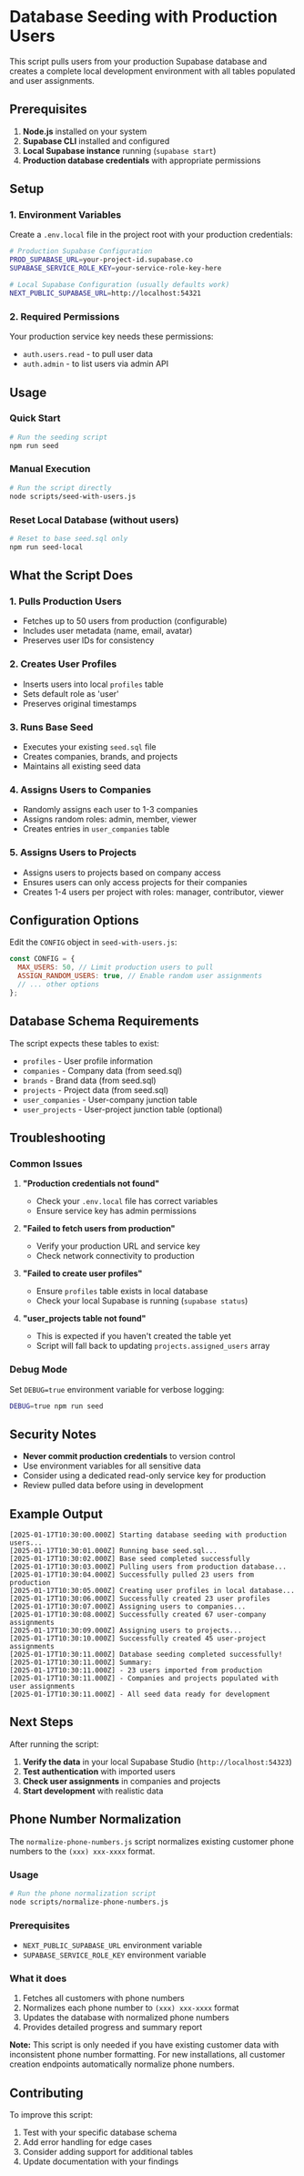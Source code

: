 # Database Seeding with Production Users

This script pulls users from your production Supabase database and creates a complete local development environment with all tables populated and user assignments.

## Prerequisites

1. **Node.js** installed on your system
2. **Supabase CLI** installed and configured
3. **Local Supabase instance** running (`supabase start`)
4. **Production database credentials** with appropriate permissions

## Setup

### 1. Environment Variables

Create a `.env.local` file in the project root with your production credentials:

```bash
# Production Supabase Configuration
PROD_SUPABASE_URL=your-project-id.supabase.co
SUPABASE_SERVICE_ROLE_KEY=your-service-role-key-here

# Local Supabase Configuration (usually defaults work)
NEXT_PUBLIC_SUPABASE_URL=http://localhost:54321
```

### 2. Required Permissions

Your production service key needs these permissions:

- `auth.users.read` - to pull user data
- `auth.admin` - to list users via admin API

## Usage

### Quick Start

```bash
# Run the seeding script
npm run seed
```

### Manual Execution

```bash
# Run the script directly
node scripts/seed-with-users.js
```

### Reset Local Database (without users)

```bash
# Reset to base seed.sql only
npm run seed-local
```

## What the Script Does

### 1. **Pulls Production Users**

- Fetches up to 50 users from production (configurable)
- Includes user metadata (name, email, avatar)
- Preserves user IDs for consistency

### 2. **Creates User Profiles**

- Inserts users into local `profiles` table
- Sets default role as 'user'
- Preserves original timestamps

### 3. **Runs Base Seed**

- Executes your existing `seed.sql` file
- Creates companies, brands, and projects
- Maintains all existing seed data

### 4. **Assigns Users to Companies**

- Randomly assigns each user to 1-3 companies
- Assigns random roles: admin, member, viewer
- Creates entries in `user_companies` table

### 5. **Assigns Users to Projects**

- Assigns users to projects based on company access
- Ensures users can only access projects for their companies
- Creates 1-4 users per project with roles: manager, contributor, viewer

## Configuration Options

Edit the `CONFIG` object in `seed-with-users.js`:

```javascript
const CONFIG = {
  MAX_USERS: 50, // Limit production users to pull
  ASSIGN_RANDOM_USERS: true, // Enable random user assignments
  // ... other options
};
```

## Database Schema Requirements

The script expects these tables to exist:

- `profiles` - User profile information
- `companies` - Company data (from seed.sql)
- `brands` - Brand data (from seed.sql)
- `projects` - Project data (from seed.sql)
- `user_companies` - User-company junction table
- `user_projects` - User-project junction table (optional)

## Troubleshooting

### Common Issues

1. **"Production credentials not found"**
   - Check your `.env.local` file has correct variables
   - Ensure service key has admin permissions

2. **"Failed to fetch users from production"**
   - Verify your production URL and service key
   - Check network connectivity to production

3. **"Failed to create user profiles"**
   - Ensure `profiles` table exists in local database
   - Check your local Supabase is running (`supabase status`)

4. **"user_projects table not found"**
   - This is expected if you haven't created the table yet
   - Script will fall back to updating `projects.assigned_users` array

### Debug Mode

Set `DEBUG=true` environment variable for verbose logging:

```bash
DEBUG=true npm run seed
```

## Security Notes

- **Never commit production credentials** to version control
- Use environment variables for all sensitive data
- Consider using a dedicated read-only service key for production
- Review pulled data before using in development

## Example Output

```
[2025-01-17T10:30:00.000Z] Starting database seeding with production users...
[2025-01-17T10:30:01.000Z] Running base seed.sql...
[2025-01-17T10:30:02.000Z] Base seed completed successfully
[2025-01-17T10:30:03.000Z] Pulling users from production database...
[2025-01-17T10:30:04.000Z] Successfully pulled 23 users from production
[2025-01-17T10:30:05.000Z] Creating user profiles in local database...
[2025-01-17T10:30:06.000Z] Successfully created 23 user profiles
[2025-01-17T10:30:07.000Z] Assigning users to companies...
[2025-01-17T10:30:08.000Z] Successfully created 67 user-company assignments
[2025-01-17T10:30:09.000Z] Assigning users to projects...
[2025-01-17T10:30:10.000Z] Successfully created 45 user-project assignments
[2025-01-17T10:30:11.000Z] Database seeding completed successfully!
[2025-01-17T10:30:11.000Z] Summary:
[2025-01-17T10:30:11.000Z] - 23 users imported from production
[2025-01-17T10:30:11.000Z] - Companies and projects populated with user assignments
[2025-01-17T10:30:11.000Z] - All seed data ready for development
```

## Next Steps

After running the script:

1. **Verify the data** in your local Supabase Studio (`http://localhost:54323`)
2. **Test authentication** with imported users
3. **Check user assignments** in companies and projects
4. **Start development** with realistic data

## Phone Number Normalization

The `normalize-phone-numbers.js` script normalizes existing customer phone numbers to the `(xxx) xxx-xxxx` format.

### Usage

```bash
# Run the phone normalization script
node scripts/normalize-phone-numbers.js
```

### Prerequisites

- `NEXT_PUBLIC_SUPABASE_URL` environment variable
- `SUPABASE_SERVICE_ROLE_KEY` environment variable

### What it does

1. Fetches all customers with phone numbers
2. Normalizes each phone number to `(xxx) xxx-xxxx` format
3. Updates the database with normalized phone numbers
4. Provides detailed progress and summary report

**Note:** This script is only needed if you have existing customer data with inconsistent phone number formatting. For new installations, all customer creation endpoints automatically normalize phone numbers.

## Contributing

To improve this script:

1. Test with your specific database schema
2. Add error handling for edge cases
3. Consider adding support for additional tables
4. Update documentation with your findings
